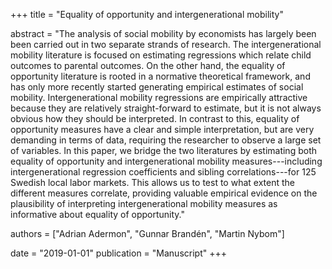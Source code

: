 +++
title = "Equality of opportunity and intergenerational mobility"

abstract = "The analysis of social mobility by economists has largely been been carried out in two separate strands of research. The intergenerational mobility literature is focused on estimating regressions which relate child outcomes to parental outcomes. On the other hand, the equality of opportunity literature is rooted in a normative theoretical framework, and has only more recently started generating empirical estimates of social mobility. Intergenerational mobility regressions are empirically attractive because they are relatively straight-forward to estimate, but it is not always obvious how they should be interpreted. In contrast to this, equality of opportunity measures have a clear and simple interpretation, but are very demanding in terms of data, requiring the researcher to observe a large set of variables. In this paper, we bridge the two literatures by estimating both equality of opportunity and intergenerational mobility measures---including intergenerational regression coefficients and sibling correlations---for 125 Swedish local labor markets. This allows us to test to what extent the different measures correlate, providing valuable empirical evidence on the plausibility of interpreting intergenerational mobility measures as informative about equality of opportunity."

authors = ["Adrian Adermon", "Gunnar Brandén", "Martin Nybom"]

date = "2019-01-01"
publication = "Manuscript"
+++
